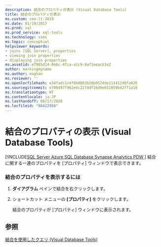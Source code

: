 ```yaml
---
description: 結合のプロパティの表示 (Visual Database Tools)
title: 結合のプロパティの表示
ms.custom: seo-lt-2019
ms.date: 01/19/2017
ms.prod: sql
ms.prod_service: sql-tools
ms.technology: ssms
ms.topic: conceptual
helpviewer_keywords:
- joins [SQL Server], properties
- viewing join properties
- displaying join properties
ms.assetid: e7985d14-8e6c-4fca-a1c9-9af1eeacb1e2
author: markingmyname
ms.author: maghan
ms.reviewer: ''
ms.openlocfilehash: e34fadc1c4f0b0863b20b057dde111412d6fa926
ms.sourcegitcommit: e700497f962e4c2274df16d9e651059b42ff1a10
ms.translationtype: HT
ms.contentlocale: ja-JP
ms.lasthandoff: 08/17/2020
ms.locfileid: "88422956"
---
```

# <a name="view-join-properties-visual-database-tools"></a>結合のプロパティの表示 (Visual Database Tools)
[!INCLUDE[SQL Server Azure SQL Database Synapse Analytics PDW ](../../includes/applies-to-version/sql-asdb-asdbmi-asa-pdw.md)]
結合に関する一連のプロパティを [プロパティ] ウィンドウで表示できます。  
  
### <a name="to-view-join-properties"></a>結合のプロパティを表示するには  
  
1.  **ダイアグラム** ペインで結合を右クリックします。  
  
2.  ショートカット メニューの **[プロパティ]** をクリックします。  
  
    結合のプロパティが [プロパティ] ウィンドウに表示されます。  
  
## <a name="see-also"></a>参照  
[結合を使用したクエリ (Visual Database Tools)](../../ssms/visual-db-tools/query-with-joins-visual-database-tools.md)  
  
